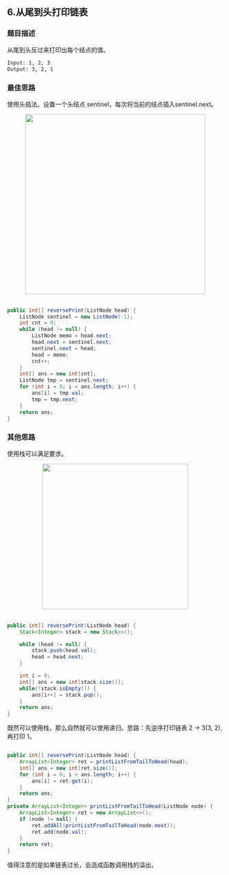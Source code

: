 ## 6.从尾到头打印链表
### 题目描述
从尾到头反过来打印出每个结点的值。
```html
Input: 1, 2, 3
Output: 3, 2, 1
```
### 最佳思路
使用头插法。设置一个头结点 sentinel，每次将当前的结点插入sentinel.next。


<div align="center"> <img src="https://cs-notes-1256109796.cos.ap-guangzhou.myqcloud.com/0dae7e93-cfd1-4bd3-97e8-325b032b716f-1572687622947.gif" width="420px"> </div><br>

```java
public int[] reversePrint(ListNode head) {
    ListNode sentinel = new ListNode(-1);
    int cnt = 0;
    while (head != null) {
        ListNode memo = head.next;
        head.next = sentinel.next;
        sentinel.next = head;
        head = memo;
        cnt++;
    }
    int[] ans = new int[cnt];
    ListNode tmp = sentinel.next;
    for (int i = 0; i < ans.length; i++) {
        ans[i] = tmp.val;
        tmp = tmp.next;  
    }
    return ans;
}
```
### 其他思路
使用栈可以满足要求。
<div align="center"> <img src="https://cs-notes-1256109796.cos.ap-guangzhou.myqcloud.com/9d1deeba-4ae1-41dc-98f4-47d85b9831bc.gif" width="340px"> </div><br>

```java
public int[] reversePrint(ListNode head) {
    Stack<Integer> stack = new Stack<>();

    while (head != null) {
        stack.push(head.val);
        head = head.next;
    }

    int i = 0;
    int[] ans = new int[stack.size()];
    while(!stack.isEmpty()) {
        ans[i++] = stack.pop();
    }
    return ans;
}
```
既然可以使用栈，那么自然就可以使用递归。思路：先逆序打印链表 2 -> 3(3, 2), 再打印 1。

```java

public int[] reversePrint(ListNode head) {
    ArrayList<Integer> ret = printListFromTailToHead(head);
    int[] ans = new int[ret.size()];
    for (int i = 0; i < ans.length; i++) {
        ans[i] = ret.get(i);
    }
    return ans;
}
private ArrayList<Integer> printListFromTailToHead(ListNode node) {
    ArrayList<Integer> ret = new ArrayList<>();
    if (node != null) {
        ret.addAll(printListFromTailToHead(node.next));
        ret.add(node.val);
    }
    return ret;
}
```
值得注意的是如果链表过长，会造成函数调用栈的溢出。
